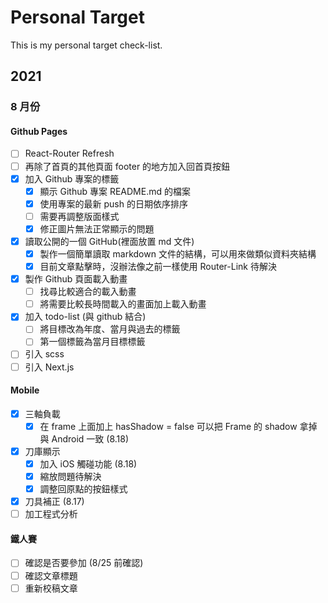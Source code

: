 # Personal Target
This is my personal target check-list.

## 2021
### 8 月份
#### Github Pages
- [ ] React-Router Refresh
- [ ] 再除了首頁的其他頁面 footer 的地方加入回首頁按鈕
- [x] 加入 Github 專案的標籤
  - [x] 顯示 Github 專案 README.md 的檔案
  - [x] 使用專案的最新 push 的日期依序排序
  - [ ] 需要再調整版面樣式
  - [x] 修正圖片無法正常顯示的問題
- [X] 讀取公開的一個 GitHub(裡面放置 md 文件)
  - [X] 製作一個簡單讀取 markdown 文件的結構，可以用來做類似資料夾結構
  - [x] 目前文章點擊時，沒辦法像之前一樣使用 Router-Link 待解決
- [x] 製作 Github 頁面載入動畫
  - [ ] 找尋比較適合的載入動畫
  - [ ] 將需要比較長時間載入的畫面加上載入動畫 
- [x] 加入 todo-list (與 github 結合)
  - [ ] 將目標改為年度、當月與過去的標籤
  - [ ] 第一個標籤為當月目標標籤
- [ ] 引入 scss
- [ ] 引入 Next.js

#### Mobile
- [x] 三軸負載
  - [x] 在 frame 上面加上 hasShadow = false 可以把 Frame 的 shadow 拿掉與 Android 一致 (8.18)
- [x] 刀庫顯示
  - [x] 加入 iOS 觸碰功能 (8.18)
  - [x] 縮放問題待解決
  - [x] 調整回原點的按鈕樣式
- [x] 刀具補正 (8.17)
- [ ] 加工程式分析

#### 鐵人賽
- [ ] 確認是否要參加 (8/25 前確認)
- [ ] 確認文章標題
- [ ] 重新校稿文章
